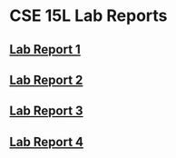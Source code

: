# **CSE 15L Lab Reports**

## [Lab Report 1](lab-report-1-week-2.html)
## [Lab Report 2](lab-report-2-week-4.html)
## [Lab Report 3](lab-report-3-week-6.html)
## [Lab Report 4](lab-report-4-week-8.html)